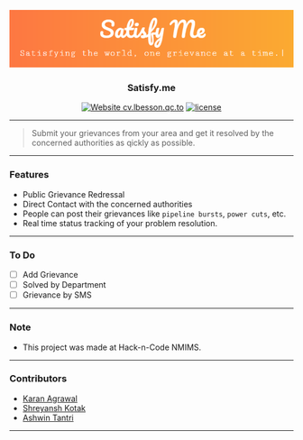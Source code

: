 <p align="center">
  <a href="" rel="noopener">
 <img src="./assets/satisfy-me.PNG"></a>
</p>

<h3 align="center">Satisfy.me</h3>

<div align="center">

[![Website cv.lbesson.qc.to](https://img.shields.io/website-up-down-green-red/http/cv.lbesson.qc.to.svg)](http://karanagrawal.me/Satisfy.me)
[![license](https://img.shields.io/github/license/nhnent/tui.editor.svg)](https://github.com/karan28598/Satisfy.me/blob/master/LICENSE)

</div>

------------------------------------------

>Submit your grievances from your area and get it resolved by the concerned authorities as qickly as possible.

------------------------------------------

### Features

- Public Grievance Redressal
- Direct Contact with the concerned authorities
- People can post their grievances like `pipeline bursts`, `power cuts`, etc.
- Real time status tracking of your problem resolution.

------------------------------------------

### To Do

- [ ] Add Grievance
- [ ] Solved by Department
- [ ] Grievance by SMS

------------------------------------------

### Note

- This project was made at Hack-n-Code NMIMS.

------------------------------------------

### Contributors

- [Karan Agrawal](https://github.com/karan28598)
- [Shreyansh Kotak](https://github.com/shreyanshkotak)
- [Ashwin Tantri](https://github.com/ashwintantri)

------------------------------------------